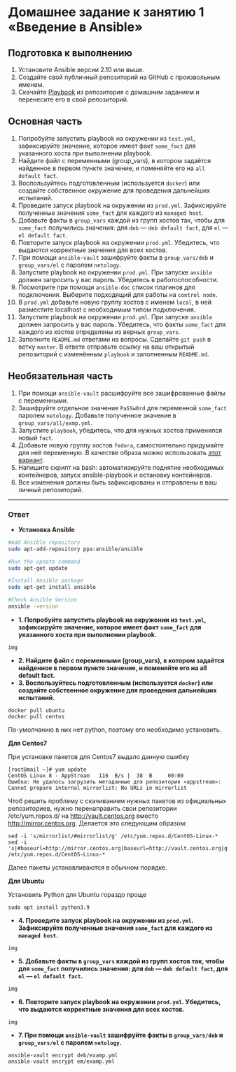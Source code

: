 # Домашнее задание к занятию 1 «Введение в Ansible»

## Подготовка к выполнению

1. Установите Ansible версии 2.10 или выше.
2. Создайте свой публичный репозиторий на GitHub с произвольным именем.
3. Скачайте [Playbook](./playbook/) из репозитория с домашним заданием и перенесите его в свой репозиторий.

## Основная часть

1. Попробуйте запустить playbook на окружении из `test.yml`, зафиксируйте значение, которое имеет факт `some_fact` для указанного хоста при выполнении playbook.
2. Найдите файл с переменными (group_vars), в котором задаётся найденное в первом пункте значение, и поменяйте его на `all default fact`.
3. Воспользуйтесь подготовленным (используется `docker`) или создайте собственное окружение для проведения дальнейших испытаний.
4. Проведите запуск playbook на окружении из `prod.yml`. Зафиксируйте полученные значения `some_fact` для каждого из `managed host`.
5. Добавьте факты в `group_vars` каждой из групп хостов так, чтобы для `some_fact` получились значения: для `deb` — `deb default fact`, для `el` — `el default fact`.
6.  Повторите запуск playbook на окружении `prod.yml`. Убедитесь, что выдаются корректные значения для всех хостов.
7. При помощи `ansible-vault` зашифруйте факты в `group_vars/deb` и `group_vars/el` с паролем `netology`.
8. Запустите playbook на окружении `prod.yml`. При запуске `ansible` должен запросить у вас пароль. Убедитесь в работоспособности.
9. Посмотрите при помощи `ansible-doc` список плагинов для подключения. Выберите подходящий для работы на `control node`.
10. В `prod.yml` добавьте новую группу хостов с именем  `local`, в ней разместите localhost с необходимым типом подключения.
11. Запустите playbook на окружении `prod.yml`. При запуске `ansible` должен запросить у вас пароль. Убедитесь, что факты `some_fact` для каждого из хостов определены из верных `group_vars`.
12. Заполните `README.md` ответами на вопросы. Сделайте `git push` в ветку `master`. В ответе отправьте ссылку на ваш открытый репозиторий с изменённым `playbook` и заполненным `README.md`.

## Необязательная часть

1. При помощи `ansible-vault` расшифруйте все зашифрованные файлы с переменными.
2. Зашифруйте отдельное значение `PaSSw0rd` для переменной `some_fact` паролем `netology`. Добавьте полученное значение в `group_vars/all/exmp.yml`.
3. Запустите `playbook`, убедитесь, что для нужных хостов применился новый `fact`.
4. Добавьте новую группу хостов `fedora`, самостоятельно придумайте для неё переменную. В качестве образа можно использовать [этот вариант](https://hub.docker.com/r/pycontribs/fedora).
5. Напишите скрипт на bash: автоматизируйте поднятие необходимых контейнеров, запуск ansible-playbook и остановку контейнеров.
6. Все изменения должны быть зафиксированы и отправлены в ваш личный репозиторий.

----
### Ответ
* **Установка Ansible**
```bash
#Add Ansible repository
sudo apt-add-repository ppa:ansible/ansible

#Run the update command
sudo apt-get update

#Install Ansible package
sudo apt-get install ansible

#Check Ansible Version
ansible -version
```
* **1. Попробуйте запустить playbook на окружении из `test.yml`, зафиксируйте значение, которое имеет факт `some_fact` для указанного хоста при выполнении playbook.**
```
img
```
* **2. Найдите файл с переменными (group_vars), в котором задаётся найденное в первом пункте значение, и поменяйте его на all default fact.**
* **3. Воспользуйтесь подготовленным (используется `docker`) или создайте собственное окружение для проведения дальнейших испытаний.**
```
docker pull ubuntu
docker pull centos
```
По-умолчанию в них нет python, поэтому его необходимо установить.

**Для Centos7**

При установке пакетов для Centos7 выдало данную ошибку
```
[root@mail ~]# yum update
CentOS Linux 8 - AppStream   116  B/s |  38  B     00:00
Ошибка: Не удалось загрузить метаданные для репозитория «appstream»: Cannot prepare internal mirrorlist: No URLs in mirrorlist
```

Чтоб решить проблему с скачиванием нужных пакетов из официальных репозиториев, 
нужно перенаправить свои репозитории /etc/yum.repos.d/ на http://vault.centos.org вместо http://mirror.centos.org. 
Делается это следующим образом:
```
sed -i 's/mirrorlist/#mirrorlist/g' /etc/yum.repos.d/CentOS-Linux-*
sed -i 's|#baseurl=http://mirror.centos.org|baseurl=http://vault.centos.org|g' /etc/yum.repos.d/CentOS-Linux-*
```
Далее пакеты устанавливаются в обычном порядке.

**Для Ubuntu**

Установить Python для Ubuntu гораздо проще
```
sudo apt install python3.9
```
* **4. Проведите запуск playbook на окружении из `prod.yml`. Зафиксируйте полученные значения `some_fact` для каждого из `managed host`.**
```
img
```
* **5. Добавьте факты в `group_vars` каждой из групп хостов так, чтобы для `some_fact` получились значения: для `deb` — `deb default fact`, для `el` — `el default fact`.**
```
img
```
* **6.  Повторите запуск playbook на окружении `prod.yml`. Убедитесь, что выдаются корректные значения для всех хостов.**
```
img
```
* **7. При помощи `ansible-vault` зашифруйте факты в `group_vars/deb` и `group_vars/el` с паролем `netology`.**
```
ansible-vault encrypt deb/examp.yml
ansible-vault encrypt em/examp.yml
```
